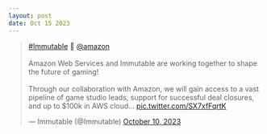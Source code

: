 ```yaml
---
layout: post
date: Oct 15 2023
---
```


<blockquote class="twitter-tweet"><p lang="en" dir="ltr"><a href="https://twitter.com/hashtag/Immutable?src=hash&amp;ref_src=twsrc%5Etfw">#Immutable</a> 🤝 <a href="https://twitter.com/amazon?ref_src=twsrc%5Etfw">@amazon</a><br><br>Amazon Web Services and Immutable are working together to shape the future of gaming!<br><br>Through our collaboration with Amazon, we will gain access to a vast pipeline of game studio leads, support for successful deal closures, and up to $100k in AWS cloud… <a href="https://t.co/SX7xfFqrtK">pic.twitter.com/SX7xfFqrtK</a></p>&mdash; Immutable (@Immutable) <a href="https://twitter.com/Immutable/status/1711865035612733594?ref_src=twsrc%5Etfw">October 10, 2023</a></blockquote> <script async src="https://platform.twitter.com/widgets.js" charset="utf-8"></script>
